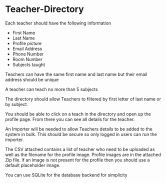 # Teacher-Directory

Each teacher should have the following information
<ul>
  
<li>First Name</li>
<li>Last Name</li>
<li>Profile picture</li>
<li>Email Address</li>
<li>Phone Number</li>
<li>Room Number</li>
<li>Subjects taught</li>
</ul>  

Teachers can have the same first name and last name but their email address should be unique

A teacher can teach no more than 5 subjects

The directory should allow Teachers to filtered by first letter of last name or by subject.

You should be able to click on a teach in the directory and open up the profile page. From there you 
can see all details for the teacher.

An Importer will be needed to allow Teachers details to be added to the system in bulk. This should
be secure so only logged in users can run the importer.

The CSV attached contains a list of teacher who need to be uploaded as well as the filename for the 
profile image. Profile images are in the attached Zip file.
if an image is not present for the profile then you should use a default placeholder image.

You can use SQLite for the database backend for simplicity

